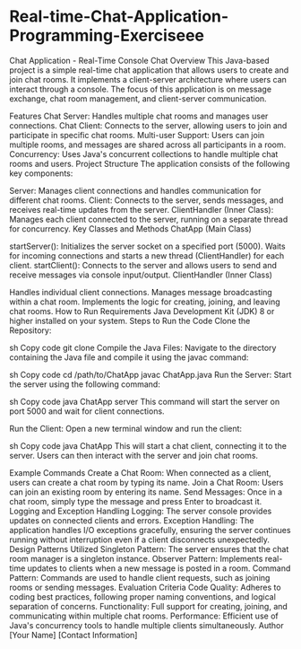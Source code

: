 
# Real-time-Chat-Application-Programming-Exerciseee
Chat Application - Real-Time Console Chat
Overview
This Java-based project is a simple real-time chat application that allows users to create and join chat rooms. It implements a client-server architecture where users can interact through a console. The focus of this application is on message exchange, chat room management, and client-server communication.

Features
Chat Server: Handles multiple chat rooms and manages user connections.
Chat Client: Connects to the server, allowing users to join and participate in specific chat rooms.
Multi-user Support: Users can join multiple rooms, and messages are shared across all participants in a room.
Concurrency: Uses Java's concurrent collections to handle multiple chat rooms and users.
Project Structure
The application consists of the following key components:

Server: Manages client connections and handles communication for different chat rooms.
Client: Connects to the server, sends messages, and receives real-time updates from the server.
ClientHandler (Inner Class): Manages each client connected to the server, running on a separate thread for concurrency.
Key Classes and Methods
ChatApp (Main Class)

startServer(): Initializes the server socket on a specified port (5000). Waits for incoming connections and starts a new thread (ClientHandler) for each client.
startClient(): Connects to the server and allows users to send and receive messages via console input/output.
ClientHandler (Inner Class)

Handles individual client connections.
Manages message broadcasting within a chat room.
Implements the logic for creating, joining, and leaving chat rooms.
How to Run
Requirements
Java Development Kit (JDK) 8 or higher installed on your system.
Steps to Run the Code
Clone the Repository:

sh
Copy code
git clone <repository-url>
Compile the Java Files: Navigate to the directory containing the Java file and compile it using the javac command:

sh
Copy code
cd /path/to/ChatApp
javac ChatApp.java
Run the Server: Start the server using the following command:

sh
Copy code
java ChatApp server
This command will start the server on port 5000 and wait for client connections.

Run the Client: Open a new terminal window and run the client:

sh
Copy code
java ChatApp
This will start a chat client, connecting it to the server. Users can then interact with the server and join chat rooms.

Example Commands
Create a Chat Room: When connected as a client, users can create a chat room by typing its name.
Join a Chat Room: Users can join an existing room by entering its name.
Send Messages: Once in a chat room, simply type the message and press Enter to broadcast it.
Logging and Exception Handling
Logging: The server console provides updates on connected clients and errors.
Exception Handling: The application handles I/O exceptions gracefully, ensuring the server continues running without interruption even if a client disconnects unexpectedly.
Design Patterns Utilized
Singleton Pattern: The server ensures that the chat room manager is a singleton instance.
Observer Pattern: Implements real-time updates to clients when a new message is posted in a room.
Command Pattern: Commands are used to handle client requests, such as joining rooms or sending messages.
Evaluation Criteria
Code Quality: Adheres to coding best practices, following proper naming conventions, and logical separation of concerns.
Functionality: Full support for creating, joining, and communicating within multiple chat rooms.
Performance: Efficient use of Java's concurrency tools to handle multiple clients simultaneously.
Author
[Your Name]
[Contact Information]
